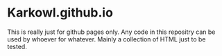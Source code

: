# Karkowl.github.io

This is really just for github pages only.
Any code in this repositry can be used by whoever for whatever.
Mainly a collection of HTML just to be tested.
